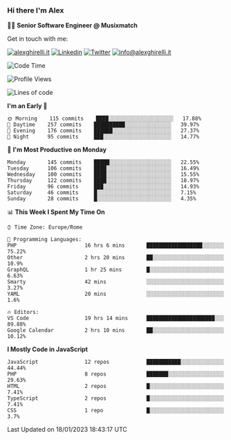 ### Hi there I'm Alex

👨‍💻 __Senior Software Engineer @ Musixmatch__

Get in touch with me:

[![alexghirelli.it](https://img.shields.io/static/v1?label=alexghirelli.it&message=%20&color=red&logo=&style=flat-square&logoColor=white)](https://www.alexghirelli.it/)
[![Linkedin](https://img.shields.io/static/v1?label=Linkedin&message=%20&color=blue&logo=Linkedin&style=flat-square&logoColor=white)](https://linkedin.com/in/alexghirelli)
[![Twitter](https://img.shields.io/static/v1?label=Twitter&message=%20&color=blue&logo=Twitter&style=flat-square&logoColor=white)](https://twitter.com/alexGhirelli)
[![info@alexghirelli.it](https://img.shields.io/static/v1?label=info@alexghirelli.it&message=%20&color=red&logo=gmail&style=flat-square&logoColor=white)](mailto:info@alexghirelli.it)

<!--START_SECTION:waka-->
![Code Time](http://img.shields.io/badge/Code%20Time-7%2C275%20hrs%2052%20mins-blue)

![Profile Views](http://img.shields.io/badge/Profile%20Views-2-blue)

![Lines of code](https://img.shields.io/badge/From%20Hello%20World%20I%27ve%20Written-813%20Thousand%20lines%20of%20code-blue)

**I'm an Early 🐤** 

```text
🌞 Morning    115 commits    ████░░░░░░░░░░░░░░░░░░░░░   17.88% 
🌆 Daytime    257 commits    ██████████░░░░░░░░░░░░░░░   39.97% 
🌃 Evening    176 commits    ██████░░░░░░░░░░░░░░░░░░░   27.37% 
🌙 Night      95 commits     ███░░░░░░░░░░░░░░░░░░░░░░   14.77%

```
📅 **I'm Most Productive on Monday** 

```text
Monday       145 commits    █████░░░░░░░░░░░░░░░░░░░░   22.55% 
Tuesday      106 commits    ████░░░░░░░░░░░░░░░░░░░░░   16.49% 
Wednesday    100 commits    ████░░░░░░░░░░░░░░░░░░░░░   15.55% 
Thursday     122 commits    ████░░░░░░░░░░░░░░░░░░░░░   18.97% 
Friday       96 commits     ███░░░░░░░░░░░░░░░░░░░░░░   14.93% 
Saturday     46 commits     █░░░░░░░░░░░░░░░░░░░░░░░░   7.15% 
Sunday       28 commits     █░░░░░░░░░░░░░░░░░░░░░░░░   4.35%

```


📊 **This Week I Spent My Time On** 

```text
⌚︎ Time Zone: Europe/Rome

💬 Programming Languages: 
PHP                      16 hrs 6 mins       ██████████████████░░░░░░░   75.22% 
Other                    2 hrs 20 mins       ██░░░░░░░░░░░░░░░░░░░░░░░   10.9% 
GraphQL                  1 hr 25 mins        █░░░░░░░░░░░░░░░░░░░░░░░░   6.63% 
Smarty                   42 mins             ░░░░░░░░░░░░░░░░░░░░░░░░░   3.27% 
YAML                     20 mins             ░░░░░░░░░░░░░░░░░░░░░░░░░   1.6%

🔥 Editors: 
VS Code                  19 hrs 14 mins      ██████████████████████░░░   89.88% 
Google Calendar          2 hrs 10 mins       ██░░░░░░░░░░░░░░░░░░░░░░░   10.12%

```

**I Mostly Code in JavaScript** 

```text
JavaScript               12 repos            ███████████░░░░░░░░░░░░░░   44.44% 
PHP                      8 repos             ███████░░░░░░░░░░░░░░░░░░   29.63% 
HTML                     2 repos             █░░░░░░░░░░░░░░░░░░░░░░░░   7.41% 
TypeScript               2 repos             █░░░░░░░░░░░░░░░░░░░░░░░░   7.41% 
CSS                      1 repo              █░░░░░░░░░░░░░░░░░░░░░░░░   3.7%

```



 Last Updated on 18/01/2023 18:43:17 UTC
<!--END_SECTION:waka-->
